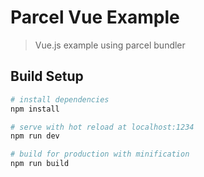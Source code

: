 # Parcel Vue Example

> Vue.js example using parcel bundler

## Build Setup

```bash
# install dependencies
npm install

# serve with hot reload at localhost:1234
npm run dev

# build for production with minification
npm run build
```
